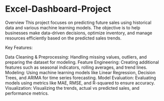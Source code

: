 # Excel-Dashboard-Project
Overview
This project focuses on predicting future sales using historical data and various machine learning models. The objective is to help businesses make data-driven decisions, optimize inventory, and manage resources efficiently based on the predicted sales trends.

Key Features:

Data Cleaning & Preprocessing: Handling missing values, outliers, and preparing the dataset for modeling.
Feature Engineering: Creating additional features such as seasonal indicators, rolling averages, and trend lines.
Modeling: Using machine learning models like Linear Regression, Decision Trees, and ARIMA for time series forecasting.
Model Evaluation: Evaluating models using metrics like MAE, RMSE, and R-squared to ensure accuracy.
Visualization: Visualizing the trends, actual vs predicted sales, and performance metrics.
